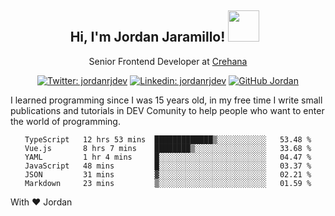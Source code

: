 <div align="center">
<h2 style="margin-right:10px;">Hi, I'm Jordan Jaramillo! <img src="https://media.giphy.com/media/Wj7lNjMNDxSmc/source.gif" width="50" > </h2>

<p>Senior Frontend Developer at <a href="https://www.crehana.com/">Crehana</a></p>

[![Twitter: jordanrjdev](https://img.shields.io/twitter/follow/jordanrjdev?style=social)](https://twitter.com/jordanrjdev)
[![Linkedin: jordanrjdev](https://img.shields.io/badge/-jordanrjdev-blue?style=flat-square&logo=Linkedin&logoColor=white&link=https://www.linkedin.com/in/jordanrjdev/)](https://www.linkedin.com/in/jordanrjdev/)
[![GitHub Jordan](https://img.shields.io/github/followers/jnadroj?label=follow&style=social)](https://github.com/jnadroj)

</div>
I learned programming since I was 15 years old, in my free time I write small publications and tutorials in DEV Comunity to help people who want to enter the world of programming.

<div align="center">

<!--START_SECTION:waka-->

```text
TypeScript   12 hrs 53 mins  █████████████▒░░░░░░░░░░░   53.48 %
Vue.js       8 hrs 7 mins    ████████▒░░░░░░░░░░░░░░░░   33.68 %
YAML         1 hr 4 mins     █░░░░░░░░░░░░░░░░░░░░░░░░   04.47 %
JavaScript   48 mins         █░░░░░░░░░░░░░░░░░░░░░░░░   03.37 %
JSON         31 mins         ▓░░░░░░░░░░░░░░░░░░░░░░░░   02.21 %
Markdown     23 mins         ▒░░░░░░░░░░░░░░░░░░░░░░░░   01.59 %
```

<!--END_SECTION:waka-->

</div>

With ❤️ Jordan
